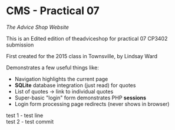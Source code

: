 # CMS - Practical 07
*The Advice Shop Website*

This is an Edited edition of theadviceshop for practical 07 CP3402 
submission

First created for the 2015 class in Townsville, by Lindsay Ward

Demonstrates a few useful things like:

- Navigation highlights the current page
- **SQLite** database integration (just read) for quotes
- List of quotes -> link to individual quotes
- Super-basic "login" form demonstrates PHP **sessions** 
- Login form processing page redirects (never shows in browser)

test 1 - test line  
test 2 - test commit
